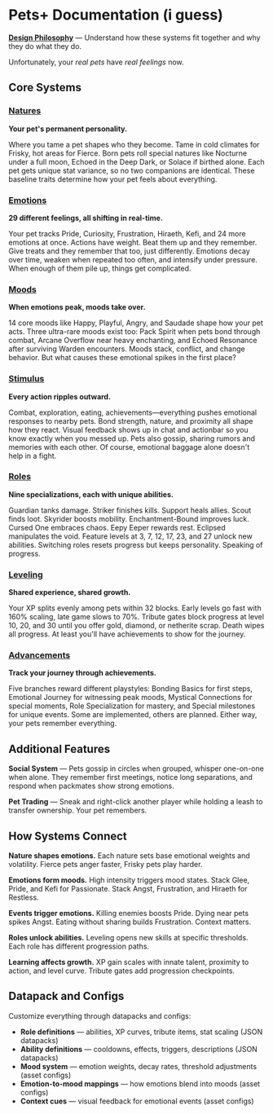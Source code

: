 # Pets+ Documentation (i guess)

**[Design Philosophy](design_philosophy.md)** — Understand how these systems fit together and why they do what they do.

Unfortunately, your *real pets* have *real feelings* now.

## Core Systems

### [Natures](natures.md)
**Your pet's permanent personality.**

Where you tame a pet shapes who they become. Tame in cold climates for Frisky, hot areas for Fierce. Born pets roll special natures like Nocturne under a full moon, Echoed in the Deep Dark, or Solace if birthed alone. Each pet gets unique stat variance, so no two companions are identical. These baseline traits determine how your pet feels about everything.

### [Emotions](emotions.md)
**29 different feelings, all shifting in real-time.**

Your pet tracks Pride, Curiosity, Frustration, Hiraeth, Kefi, and 24 more emotions at once. Actions have weight. Beat them up and they remember. Give treats and they remember that too, just differently. Emotions decay over time, weaken when repeated too often, and intensify under pressure. When enough of them pile up, things get complicated.

### [Moods](moods.md)
**When emotions peak, moods take over.**

14 core moods like Happy, Playful, Angry, and Saudade shape how your pet acts. Three ultra-rare moods exist too: Pack Spirit when pets bond through combat, Arcane Overflow near heavy enchanting, and Echoed Resonance after surviving Warden encounters. Moods stack, conflict, and change behavior. But what causes these emotional spikes in the first place?

### [Stimulus](stimulus.md)
**Every action ripples outward.**

Combat, exploration, eating, achievements—everything pushes emotional responses to nearby pets. Bond strength, nature, and proximity all shape how they react. Visual feedback shows up in chat and actionbar so you know exactly when you messed up. Pets also gossip, sharing rumors and memories with each other. Of course, emotional baggage alone doesn't help in a fight.

### [Roles](roles.md)
**Nine specializations, each with unique abilities.**

Guardian tanks damage. Striker finishes kills. Support heals allies. Scout finds loot. Skyrider boosts mobility. Enchantment-Bound improves luck. Cursed One embraces chaos. Eepy Eeper rewards rest. Eclipsed manipulates the void. Feature levels at 3, 7, 12, 17, 23, and 27 unlock new abilities. Switching roles resets progress but keeps personality. Speaking of progress.

### [Leveling](leveling.md)
**Shared experience, shared growth.**

Your XP splits evenly among pets within 32 blocks. Early levels go fast with 160% scaling, late game slows to 70%. Tribute gates block progress at level 10, 20, and 30 until you offer gold, diamond, or netherite scrap. Death wipes all progress. At least you'll have achievements to show for the journey.

### [Advancements](advancements.md)
**Track your journey through achievements.**

Five branches reward different playstyles: Bonding Basics for first steps, Emotional Journey for witnessing peak moods, Mystical Connections for special moments, Role Specialization for mastery, and Special milestones for unique events. Some are implemented, others are planned. Either way, your pets remember everything.

## Additional Features

**Social System** — Pets gossip in circles when grouped, whisper one-on-one when alone. They remember first meetings, notice long separations, and respond when packmates show strong emotions.

**Pet Trading** — Sneak and right-click another player while holding a leash to transfer ownership. Your pet remembers.

## How Systems Connect

**Nature shapes emotions.** Each nature sets base emotional weights and volatility. Fierce pets anger faster, Frisky pets play harder.

**Emotions form moods.** High intensity triggers mood states. Stack Glee, Pride, and Kefi for Passionate. Stack Angst, Frustration, and Hiraeth for Restless.

**Events trigger emotions.** Killing enemies boosts Pride. Dying near pets spikes Angst. Eating without sharing builds Frustration. Context matters.

**Roles unlock abilities.** Leveling opens new skills at specific thresholds. Each role has different progression paths.

**Learning affects growth.** XP gain scales with innate talent, proximity to action, and level curve. Tribute gates add progression checkpoints.

## Datapack and Configs

Customize everything through datapacks and configs:

- **Role definitions** — abilities, XP curves, tribute items, stat scaling (JSON datapacks)
- **Ability definitions** — cooldowns, effects, triggers, descriptions (JSON datapacks)
- **Mood system** — emotion weights, decay rates, threshold adjustments (asset configs)
- **Emotion-to-mood mappings** — how emotions blend into moods (asset configs)
- **Context cues** — visual feedback for emotional events (asset configs)
